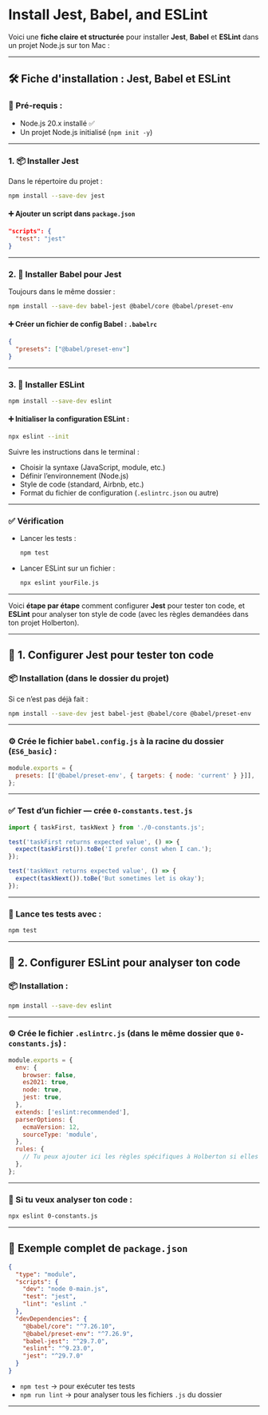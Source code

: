 # Install Jest, Babel, and ESLint

Voici une **fiche claire et structurée** pour installer **Jest**, **Babel** et **ESLint** dans un projet Node.js sur ton Mac :

---

## 🛠️ Fiche d'installation : Jest, Babel et ESLint

### 📁 Pré-requis :
- Node.js 20.x installé ✅
- Un projet Node.js initialisé (`npm init -y`)

---

### 1. 📦 **Installer Jest**
Dans le répertoire du projet :
```bash
npm install --save-dev jest
```

#### ➕ Ajouter un script dans `package.json`
```json
"scripts": {
  "test": "jest"
}
```

---

### 2. 🔧 **Installer Babel pour Jest**
Toujours dans le même dossier :
```bash
npm install --save-dev babel-jest @babel/core @babel/preset-env
```

#### ➕ Créer un fichier de config Babel : `.babelrc`
```json
{
  "presets": ["@babel/preset-env"]
}
```

---

### 3. 🧹 **Installer ESLint**
```bash
npm install --save-dev eslint
```

#### ➕ Initialiser la configuration ESLint :
```bash
npx eslint --init
```
Suivre les instructions dans le terminal :
- Choisir la syntaxe (JavaScript, module, etc.)
- Définir l’environnement (Node.js)
- Style de code (standard, Airbnb, etc.)
- Format du fichier de configuration (`.eslintrc.json` ou autre)

---

### ✅ Vérification
- Lancer les tests :  
  ```bash
  npm test
  ```
- Lancer ESLint sur un fichier :
  ```bash
  npx eslint yourFile.js
  ```

---

Voici **étape par étape** comment configurer **Jest** pour tester ton code, et **ESLint** pour analyser ton style de code (avec les règles demandées dans ton projet Holberton).

---

## 🧪 1. **Configurer Jest pour tester ton code**

### 📦 Installation (dans le dossier du projet)
Si ce n’est pas déjà fait :
```bash
npm install --save-dev jest babel-jest @babel/core @babel/preset-env
```

---

### ⚙️ Crée le fichier `babel.config.js` à la racine du dossier (`ES6_basic`) :

```js
module.exports = {
  presets: [['@babel/preset-env', { targets: { node: 'current' } }]],
};
```

---

### ✅ Test d’un fichier — crée `0-constants.test.js`

```js
import { taskFirst, taskNext } from './0-constants.js';

test('taskFirst returns expected value', () => {
  expect(taskFirst()).toBe('I prefer const when I can.');
});

test('taskNext returns expected value', () => {
  expect(taskNext()).toBe('But sometimes let is okay');
});
```

---

### 🧪 Lance tes tests avec :

```bash
npm test
```

---

## 🧹 2. **Configurer ESLint pour analyser ton code**

### 📦 Installation :
```bash
npm install --save-dev eslint
```

---

### ⚙️ Crée le fichier `.eslintrc.js` (dans le même dossier que `0-constants.js`) :

```js
module.exports = {
  env: {
    browser: false,
    es2021: true,
    node: true,
    jest: true,
  },
  extends: ['eslint:recommended'],
  parserOptions: {
    ecmaVersion: 12,
    sourceType: 'module',
  },
  rules: {
    // Tu peux ajouter ici les règles spécifiques à Holberton si elles sont données
  },
};
```

---

### 📂 Si tu veux analyser ton code :

```bash
npx eslint 0-constants.js
```

---

## 📄 Exemple complet de `package.json`

```json
{
  "type": "module",
  "scripts": {
    "dev": "node 0-main.js",
    "test": "jest",
    "lint": "eslint ."
  },
  "devDependencies": {
    "@babel/core": "^7.26.10",
    "@babel/preset-env": "^7.26.9",
    "babel-jest": "^29.7.0",
    "eslint": "^9.23.0",
    "jest": "^29.7.0"
  }
}
```

- `npm test` → pour exécuter tes tests
- `npm run lint` → pour analyser tous les fichiers `.js` du dossier

---

